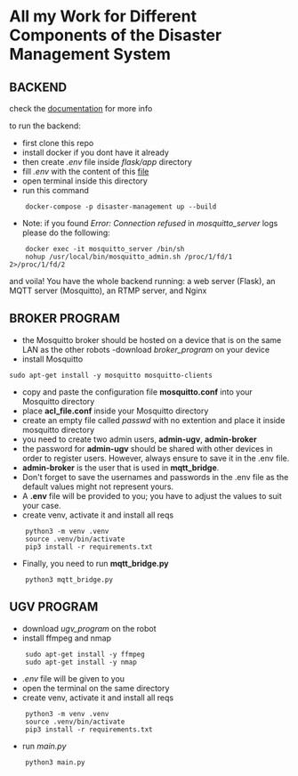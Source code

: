 # All my Work for Different Components of the Disaster Management System

## BACKEND
check the [documentation](https://docs.google.com/document/d/1gS4TmuDZGWw6IP3S2O6vt80A9_Mr-PaPovwCOnXrAaM) for more info

to run the backend:
- first clone this repo 
- install docker if you dont have it already
- then create _.env_ file inside _flask/app_ directory
- fill _.env_ with the content of this [file](https://drive.google.com/file/d/1C97KQtfIIS75cXcdN4TfpVWwiihHWhpn/view?usp=sharing)
- open terminal inside this directory
- run this command
```
    docker-compose -p disaster-management up --build
```
- Note: if you found _Error: Connection refused_ in _mosquitto\_server_ logs please do the following:
```
    docker exec -it mosquitto_server /bin/sh
    nohup /usr/local/bin/mosquitto_admin.sh /proc/1/fd/1 2>/proc/1/fd/2
```
and voila! You have the whole backend running: a web server (Flask), an MQTT server (Mosquitto), an RTMP server, and Nginx


## BROKER PROGRAM
- the Mosquitto broker should be hosted on a device that is on the same LAN as the other robots
-download _broker\_program_ on your device
- install Mosquitto
```
sudo apt-get install -y mosquitto mosquitto-clients
```
 - copy and paste the configuration file **mosquitto.conf** into your Mosquitto directory
- place **acl_file.conf** inside your Mosquitto directory
- create an empty file called _passwd_ with no extention and place it inside mosquitto directory
- you need to create two admin users, **admin-ugv**, **admin-broker**
- the password for **admin-ugv** should be shared with other devices in order to register users. However, always ensure to save it in the .env file.
- **admin-broker** is the user that is used in **mqtt_bridge**.
- Don't forget to save the usernames and passwords in the .env file as the default values might not represent yours.
- A **.env** file will be provided to you; you have to adjust the values to suit your case.
- create venv, activate it and install all reqs
```
    python3 -m venv .venv
    source .venv/bin/activate
    pip3 install -r requirements.txt
```
- Finally, you need to run **mqtt_bridge.py** 
```
    python3 mqtt_bridge.py
```

## UGV PROGRAM
- download _ugv\_program_ on the robot
- install ffmpeg and nmap
```
    sudo apt-get install -y ffmpeg
    sudo apt-get install -y nmap
```
- _.env_ file will be given to you
- open the terminal on the same directory
- create venv, activate it and install all reqs
```
    python3 -m venv .venv
    source .venv/bin/activate
    pip3 install -r requirements.txt
```
- run _main.py_
```
    python3 main.py
```